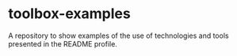 # toolbox-examples
A repository to show examples of the use of technologies and tools presented in the README profile.
